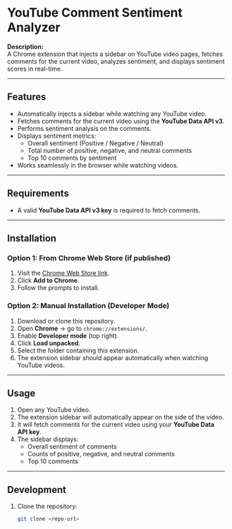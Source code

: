 # YouTube Comment Sentiment Analyzer

**Description:**  
A Chrome extension that injects a sidebar on YouTube video pages, fetches comments for the current video, analyzes sentiment, and displays sentiment scores in real-time.

---

## Features

- Automatically injects a sidebar while watching any YouTube video.  
- Fetches comments for the current video using the **YouTube Data API v3**.  
- Performs sentiment analysis on the comments.  
- Displays sentiment metrics:  
  - Overall sentiment (Positive / Negative / Neutral)  
  - Total number of positive, negative, and neutral comments  
  - Top 10 comments by sentiment  
- Works seamlessly in the browser while watching videos.  

---

## Requirements

- A valid **YouTube Data API v3 key** is required to fetch comments.  

---

## Installation

### Option 1: From Chrome Web Store (if published)
1. Visit the [Chrome Web Store link]().  
2. Click **Add to Chrome**.  
3. Follow the prompts to install.  

### Option 2: Manual Installation (Developer Mode)
1. Download or clone this repository.  
2. Open **Chrome** → go to `chrome://extensions/`.  
3. Enable **Developer mode** (top right).  
4. Click **Load unpacked**.  
5. Select the folder containing this extension.  
6. The extension sidebar should appear automatically when watching YouTube videos.  

---

## Usage

1. Open any YouTube video.  
2. The extension sidebar will automatically appear on the side of the video.  
3. It will fetch comments for the current video using your **YouTube Data API key**.  
4. The sidebar displays:  
   - Overall sentiment of comments  
   - Counts of positive, negative, and neutral comments  
   - Top 10 comments  

---

## Development

1. Clone the repository:  
   ```bash
   git clone <repo-url>

